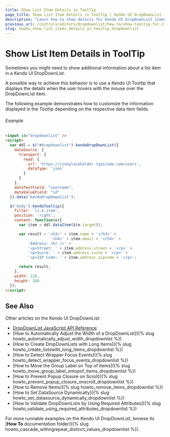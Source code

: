 ```yaml
---
title: Show List Item Details in ToolTip
page_title: Show List Item Details in ToolTip | Kendo UI DropDownList
description: "Learn how to show details for Kendo UI DropDownList items by using a Kendo UI Tooltip."
previous_url: /controls/editors/dropdownlist/how-to/show-tooltip-for-items
slug: howto_show_list_items_details_in_tooltip_dropdownlist
---
```


# Show List Item Details in ToolTip

Sometimes you might need to show additional information about a list item in a Kendo UI DropDownList.

A possible way to achieve this behavior is to use a Kendo UI Tooltip that displays the details when the user hovers with the mouse over the DropDownList item.

The following example demonstrates how to customize the information displayed in the Tooltip depending on the respective data item fields.

###### Example

```html
<input id="dropdownlist" />
<script>
  var ddl = $("#dropdownlist").kendoDropDownList({
    dataSource: {
      transport: {
        read: {
          url: 'https://jsonplaceholder.typicode.com/users',
          dataType: 'json'
        }
      }
    },
    dataTextField: "username",
    dataValueField: "id"
  }).data('kendoDropDownList');

  $('body').kendoTooltip({
    filter: 'li.k-item',
    position: 'right',
    content: function(e){
      var item = ddl.dataItem($(e.target));

      var result = '<h3>' + item.name + '</h3>' +
					'<h4>' + item.email + '</h4>' +
          'Address: <hr />' +
          '<p>Street: ' + item.address.street + '</p>' +
          '<p>Suite: ' + item.address.suite + '</p>' +
          '<p>ZIP Code: ' + item.address.zipcode + '</p>';

      return result;
    },
    width: 220,
    height: 280
  });
</script>
```

## See Also

Other articles on the Kendo UI DropDownList:

* [DropDownList JavaScript API Reference](/api/javascript/ui/dropdownlist)
* [How to Automatically Adjust the Width of a DropDownList]({% slug howto_automatically_adjust_width_dropdownlist %})
* [How to Create DropDownLists with Long Items]({% slug howto_create_listswith_long_items_dropdownlist %})
* [How to Detect Wrapper Focus Events]({% slug howto_detect_wrapper_focus_events_dropdownlist %})
* [How to Move the Group Label on Top of Items]({% slug howto_move_group_label_ontopof_items_dropdownlist %})
* [How to Prevent Popup Closure on Scroll]({% slug howto_prevent_popup_closure_onscroll_dropdownlist %})
* [How to Remove Items]({% slug howto_remove_items_dropdownlist %})
* [How to Set DataSource Dynamically]({% slug howto_set_datasource_dynamically_dropdownlist %})
* [How to Validate DropDownLists by Using Required Attributes]({% slug howto_validate_using_required_attributes_dropdownlist %})

For more runnable examples on the Kendo UI DropDownList, browse its [**How To** documentation folder]({% slug howto_cascade_withngrepeat_distinct_values_dropdownlist %}).
